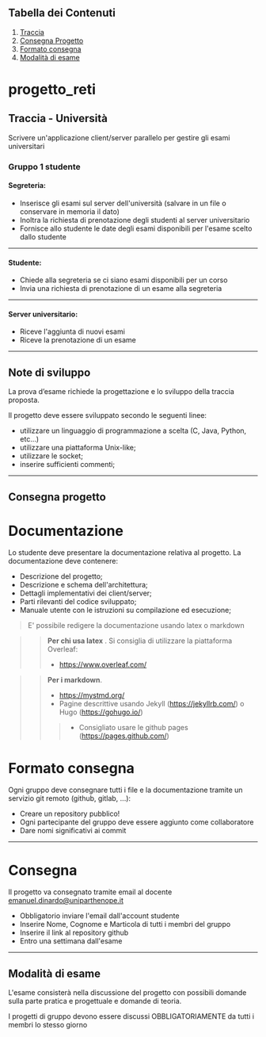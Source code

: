 ## Tabella dei Contenuti
1. [Traccia](#traccia---università)
2. [Consegna Progetto](#consegna-progetto)
3. [Formato consegna](#formato-consegna)
4. [Modalità di esame](#modalità-di-esame)

# progetto_reti

## Traccia - Università

Scrivere un'applicazione client/server parallelo per gestire gli esami universitari

### Gruppo 1 studente

#### Segreteria:

- Inserisce gli esami sul server dell'università (salvare in un file o conservare in
  memoria il dato)
- Inoltra la richiesta di prenotazione degli studenti al server universitario
- Fornisce allo studente le date degli esami disponibili per l'esame scelto dallo
  studente
- ----------------

#### Studente:

- Chiede alla segreteria se ci siano esami disponibili per un corso
- Invia una richiesta di prenotazione di un esame alla segreteria
- ----------------

#### Server universitario:

- Riceve l'aggiunta di nuovi esami
- Riceve la prenotazione di un esame
- ----------------

## Note di sviluppo

La prova d’esame richiede la progettazione e lo sviluppo della traccia proposta.

Il progetto deve essere sviluppato secondo le seguenti linee:

- utilizzare un linguaggio di programmazione a scelta (C, Java, Python, etc...)
- utilizzare una piattaforma Unix-like;
- utilizzare le socket;
- inserire sufficienti commenti;
- --
## Consegna progetto
# Documentazione

Lo studente deve presentare la documentazione relativa al progetto. La
documentazione deve contenere:

- Descrizione del progetto;
- Descrizione e schema dell'architettura;
- Dettagli implementativi dei client/server;
- Parti rilevanti del codice sviluppato;
- Manuale utente con le istruzioni su compilazione ed esecuzione;

> E' possibile redigere la documentazione usando latex o markdown

>> **Per chi usa latex** . Si consiglia di utilizzare la piattaforma Overleaf:
>> - https://www.overleaf.com/

>> **Per i markdown**.
>>- https://mystmd.org/
>>- Pagine descrittive usando Jekyll (https://jekyllrb.com/) o Hugo (https://gohugo.io/)
>>>- Consigliato usare le github pages (https://pages.github.com/)

# Formato consegna
Ogni gruppo deve consegnare tutti i file e la documentazione tramite un servizio git
remoto (github, gitlab, ...):

- Creare un repository pubblico!
- Ogni partecipante del gruppo deve essere aggiunto come collaboratore
- Dare nomi significativi ai commit
***
# Consegna
Il progetto va consegnato tramite email al docente
<a href="mailto:emanuel.dinardo@uniparthenope.it">emanuel.dinardo@uniparthenope.it</a>
- Obbligatorio inviare l'email dall'account studente
- Inserire Nome, Cognome e Marticola di tutti i membri del gruppo
- Inserire il link al repository github
- Entro una settimana dall'esame
- --
## Modalità di esame
L'esame consisterà nella discussione del progetto con possibili domande sulla parte
pratica e progettuale e domande di teoria.

I progetti di gruppo devono essere discussi OBBLIGATORIAMENTE da tutti i membri
lo stesso giorno
